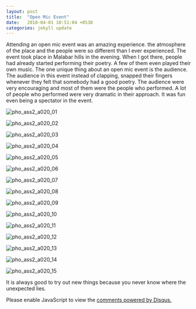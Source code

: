 ```yaml
---
layout: post
title:  "Open Mic Event"
date:   2018-04-01 10:51:04 +0530
categories: jekyll update
---
```


Attending an open mic event was an amazing experience. the atmosphere of the place and the people were so different than I ever experienced. The event took place in Malabar hills in the evening. When I got there, people had already started performing their poetry. A few of them even played their own music. The one unique thing about an open mic event is the audience. The audience in this event instead of clapping, snapped their fingers whenever they felt that somebody had a good poetry. The audience were very encouraging and most of them were the people who performed. A lot of people who performed were very dramatic in their approach. It was fun even being a spectator in the event.


![pho_ass2_a020_01](https://user-images.githubusercontent.com/36836431/38169542-48498f8a-358a-11e8-8ae7-d7d0a693a1ce.jpg)

![pho_ass2_a020_02](https://user-images.githubusercontent.com/36836431/37876448-1d926dc2-306a-11e8-8855-4e92672f1438.jpg)

![pho_ass2_a020_03](https://user-images.githubusercontent.com/36836431/38169545-60ffb392-358a-11e8-9010-6c873d735e74.jpg)

![pho_ass2_a020_04](https://user-images.githubusercontent.com/36836431/38169547-7328c3ce-358a-11e8-9913-5ab150153880.jpg)

![pho_ass2_a020_05](https://user-images.githubusercontent.com/36836431/38169548-8a8bedfc-358a-11e8-9c7f-067cb366fb40.jpg)

![pho_ass2_a020_06](https://user-images.githubusercontent.com/36836431/38169555-a7e0df34-358a-11e8-967f-3e97d4e1aa72.jpg)

![pho_ass2_a020_07](https://user-images.githubusercontent.com/36836431/38169559-bc711a90-358a-11e8-826d-906d3f2c8a7b.jpg)

![pho_ass2_a020_08](https://user-images.githubusercontent.com/36836431/38169562-d0812f48-358a-11e8-8be0-046fd99a854d.jpg)

![pho_ass2_a020_09](https://user-images.githubusercontent.com/36836431/38169565-e62f504a-358a-11e8-82a7-97bd93761231.jpg)

![pho_ass2_a020_10](https://user-images.githubusercontent.com/36836431/38169567-feb61f04-358a-11e8-9c5d-3f40f71c7edf.jpg)

![pho_ass2_a020_11](https://user-images.githubusercontent.com/36836431/38169569-14ea6168-358b-11e8-9db2-9d398bacecee.jpg)

![pho_ass2_a020_12](https://user-images.githubusercontent.com/36836431/38169570-2d0389a0-358b-11e8-950a-0561c7f53813.jpg)

![pho_ass2_a020_13](https://user-images.githubusercontent.com/36836431/38169575-47e98f9e-358b-11e8-8adb-be1ee0b8fe49.jpg)

![pho_ass2_a020_14](https://user-images.githubusercontent.com/36836431/38169578-5df1f808-358b-11e8-93cd-a4c582bbb2a5.jpg)

![pho_ass2_a020_15](https://user-images.githubusercontent.com/36836431/38169580-764f82f8-358b-11e8-8c5f-72aea0aa21e1.jpg)


It is always good to try out new things because you never know where the unexpected lies.




<div id="disqus_thread"></div>
<script>

/**
*  RECOMMENDED CONFIGURATION VARIABLES: EDIT AND UNCOMMENT THE SECTION BELOW TO INSERT DYNAMIC VALUES FROM YOUR PLATFORM OR CMS.
*  LEARN WHY DEFINING THESE VARIABLES IS IMPORTANT: https://disqus.com/admin/universalcode/#configuration-variables*/
/*
var disqus_config = function () {
this.page.url = PAGE_URL;  // Replace PAGE_URL with your page's canonical URL variable
this.page.identifier = PAGE_IDENTIFIER; // Replace PAGE_IDENTIFIER with your page's unique identifier variable
};
*/
(function() { // DON'T EDIT BELOW THIS LINE
var d = document, s = d.createElement('script');
s.src = 'https://arushishukla-github-io.disqus.com/embed.js';
s.setAttribute('data-timestamp', +new Date());
(d.head || d.body).appendChild(s);
})();
</script>
<noscript>Please enable JavaScript to view the <a href="https://disqus.com/?ref_noscript">comments powered by Disqus.</a></noscript>

<script id="dsq-count-scr" src="//arushishukla-github-io.disqus.com/count.js" async></script>
